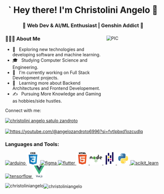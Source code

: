 <h1 align="center">` Hey there! I'm Christolini Angelo 👋 </h1>

<h3 align="center">🚀 Web Dev & AI/ML Enthusiast | Genshin Addict  🚀</h3>
<div>
<img width = "35%" align="right" alt="PIC" height="300px" src="https://s3.getstickerpack.com/storage/uploads/sticker-pack/genshin-impact-hutao/sticker_2.png?2c9966a5520fdab6c03fda5ca193f388&d=200x200" />
<div align="left"> 
  <h3> 👨🏻‍💻 About Me </h3>

- 🤔 &nbsp; Exploring new technologies and developing software and machine learning.
- 🎓 &nbsp; Studying Computer Science and Engineering.
- 💼 &nbsp; I'm currently working on Full Stack Development projects.
- 🌱 &nbsp; Learning more about Backend Architectures and Frontend Developement.
- ✍️ &nbsp; Pursuing More Knowledge and Gaming as hobbies/side hustles.

</div> 
</di

<h3 align="left">Connect with me:</h3>
<p align="left">
<a href="https://www.linkedin.com/in/christolini-angelo/" target="blank"><img align="center" src="https://raw.githubusercontent.com/rahuldkjain/github-profile-readme-generator/master/src/images/icons/Social/linked-in-alt.svg" alt="christolini angelo satulo zandroto" height="30" width="40" /></a>
<a href="https://www.youtube.com/c/https://youtube.com/@angelozandroto6996?si=fvtlpbxd1ozcudlq" target="blank"><img align="center" src="https://raw.githubusercontent.com/rahuldkjain/github-profile-readme-generator/master/src/images/icons/Social/youtube.svg" alt="https://youtube.com/@angelozandroto6996?si=fvtlpbxd1ozcudlq" height="30" width="40" /></a>
</p>

<h3 align="left">Languages and Tools:</h3>
<p align="left"> <a href="https://www.arduino.cc/" target="_blank" rel="noreferrer"> <img src="https://cdn.worldvectorlogo.com/logos/arduino-1.svg" alt="arduino" width="40" height="40"/> </a> <a href="https://www.w3schools.com/css/" target="_blank" rel="noreferrer"> <img src="https://raw.githubusercontent.com/devicons/devicon/master/icons/css3/css3-original-wordmark.svg" alt="css3" width="40" height="40"/> </a> <a href="https://www.figma.com/" target="_blank" rel="noreferrer"> <img src="https://www.vectorlogo.zone/logos/figma/figma-icon.svg" alt="figma" width="40" height="40"/> </a> <a href="https://flutter.dev" target="_blank" rel="noreferrer"> <img src="https://www.vectorlogo.zone/logos/flutterio/flutterio-icon.svg" alt="flutter" width="40" height="40"/> </a> <a href="https://www.w3.org/html/" target="_blank" rel="noreferrer"> <img src="https://raw.githubusercontent.com/devicons/devicon/master/icons/html5/html5-original-wordmark.svg" alt="html5" width="40" height="40"/> </a> <a href="https://nodejs.org" target="_blank" rel="noreferrer"> <img src="https://raw.githubusercontent.com/devicons/devicon/master/icons/nodejs/nodejs-original-wordmark.svg" alt="nodejs" width="40" height="40"/> </a> <a href="https://pandas.pydata.org/" target="_blank" rel="noreferrer"> <img src="https://raw.githubusercontent.com/devicons/devicon/2ae2a900d2f041da66e950e4d48052658d850630/icons/pandas/pandas-original.svg" alt="pandas" width="40" height="40"/> </a> <a href="https://www.python.org" target="_blank" rel="noreferrer"> <img src="https://raw.githubusercontent.com/devicons/devicon/master/icons/python/python-original.svg" alt="python" width="40" height="40"/> </a> <a href="https://scikit-learn.org/" target="_blank" rel="noreferrer"> <img src="https://upload.wikimedia.org/wikipedia/commons/0/05/Scikit_learn_logo_small.svg" alt="scikit_learn" width="40" height="40"/> </a> <a href="https://www.tensorflow.org" target="_blank" rel="noreferrer"> <img src="https://www.vectorlogo.zone/logos/tensorflow/tensorflow-icon.svg" alt="tensorflow" width="40" height="40"/> </a> <a href="https://vuejs.org/" target="_blank" rel="noreferrer"> <img src="https://raw.githubusercontent.com/devicons/devicon/master/icons/vuejs/vuejs-original-wordmark.svg" alt="vuejs" width="40" height="40"/> </a> </p>

<p><img align="left" src="https://github-readme-stats.vercel.app/api/top-langs?username=christoliniangelo&show_icons=true&locale=en&layout=compact" alt="christoliniangelo" /></p>


<p><img align="center" src="https://github-readme-streak-stats.herokuapp.com/?user=christoliniangelo&" alt="christoliniangelo" /></p>
